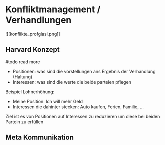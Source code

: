 
# Konfliktmanagement / Verhandlungen

![[konflikte_profglasl.png]]


## Harvard Konzept
#todo read more

- Positionen: was sind die vorstellungen ans Ergebnis der Verhandlung (Haltung)
- Interessen: was sind die werte die beide parteien pflegen

Beispiel Lohnerhöhung:
- Meine Position: Ich will mehr Geld
- Interessen die dahinter stecken: Auto kaufen, Ferien, Familie, ...

Ziel ist es von Positionen auf Interessen zu reduzieren um diese bei beiden Partein zu erfüllen

## Meta Kommunikation

